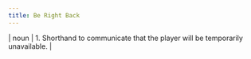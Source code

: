 ```yaml
---
title: Be Right Back
---
```

| noun | 1.  	Shorthand to communicate that the player will be temporarily unavailable.	|